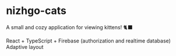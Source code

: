 # nizhgo-cats
 A small and cozy application for viewing kittens!  🐈‍⬛
 
 React + TypeScript + Firebase (authorization and realtime database)
 Adaptive layout

